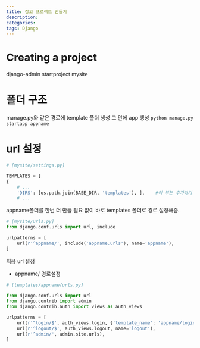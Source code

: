 ```yaml
---
title: 장고 프로젝트 만들기
description: 
categories: 
tags: Django
---
```


# Creating a project

django-admin startproject mysite

# 폴더 구조

manage.py와 같은 경로에 template 폴더 생성
그 안에 app 생성 `python manage.py startapp appname`

# url 설정

```python
# [mysite/settings.py]

TEMPLATES = [
{
	# ...
	'DIRS': [os.path.join(BASE_DIR, 'templates'), ],	#이 부분 추가하기
	# ...
```

appname폴더를 한번 더 만들 필요 없이 바로 templates 폴더로 경로 설정해줌.

```python
# [mysite/urls.py]
from django.conf.urls import url, include

urlpatterns = [
    url(r'^appname/', include('appname.urls'), name='appname'),
]
```

 처음 url 설정
* appname/ 경로설정

```python
# [templates/appname/urls.py]

from django.conf.urls import url
from django.contrib import admin
from django.contrib.auth import views as auth_views

urlpatterns = [
    url(r'^login/$', auth_views.login, {'template_name': 'appname/login.html'}, name='login'),
    url(r'^logout/$', auth_views.logout, name='logout'),
    url(r'^admin/', admin.site.urls),
]
```

